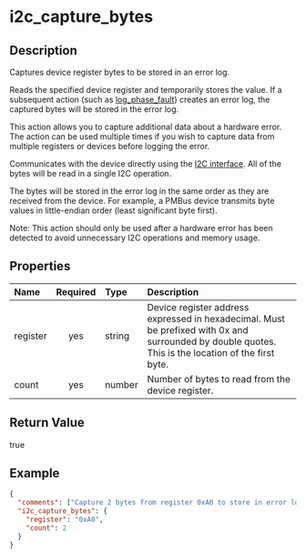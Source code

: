 # i2c_capture_bytes

## Description

Captures device register bytes to be stored in an error log.

Reads the specified device register and temporarily stores the value. If a
subsequent action (such as [log_phase_fault](log_phase_fault.md)) creates an
error log, the captured bytes will be stored in the error log.

This action allows you to capture additional data about a hardware error. The
action can be used multiple times if you wish to capture data from multiple
registers or devices before logging the error.

Communicates with the device directly using the
[I2C interface](i2c_interface.md). All of the bytes will be read in a single I2C
operation.

The bytes will be stored in the error log in the same order as they are received
from the device. For example, a PMBus device transmits byte values in
little-endian order (least significant byte first).

Note: This action should only be used after a hardware error has been detected
to avoid unnecessary I2C operations and memory usage.

## Properties

| Name     | Required | Type   | Description                                                                                                                                         |
| :------- | :------: | :----- | :-------------------------------------------------------------------------------------------------------------------------------------------------- |
| register |   yes    | string | Device register address expressed in hexadecimal. Must be prefixed with 0x and surrounded by double quotes. This is the location of the first byte. |
| count    |   yes    | number | Number of bytes to read from the device register.                                                                                                   |

## Return Value

true

## Example

```json
{
  "comments": ["Capture 2 bytes from register 0xA0 to store in error log"],
  "i2c_capture_bytes": {
    "register": "0xA0",
    "count": 2
  }
}
```
